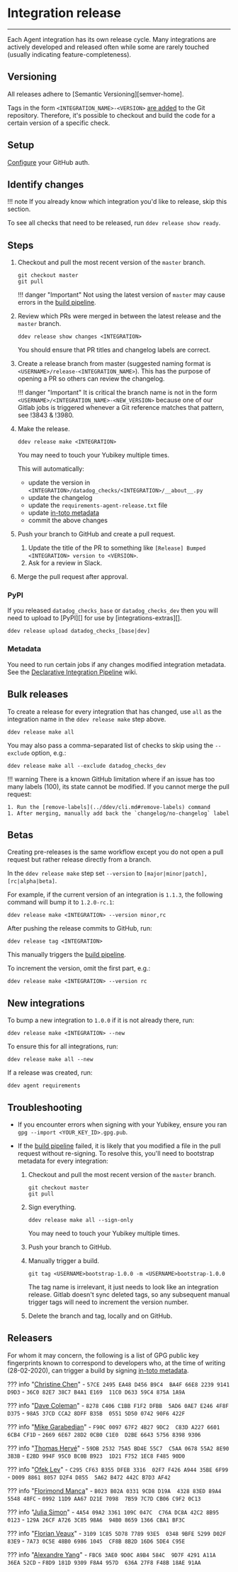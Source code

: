 # Integration release

-----

Each Agent integration has its own release cycle. Many integrations are actively developed and released often while
some are rarely touched (usually indicating feature-completeness).

## Versioning

All releases adhere to [Semantic Versioning][semver-home].

Tags in the form `<INTEGRATION_NAME>-<VERSION>` [are added](../meta/cd.md) to the Git repository. Therefore, it's
possible to checkout and build the code for a certain version of a specific check.

## Setup

[Configure](../ddev/configuration.md#github) your GitHub auth.

## Identify changes

!!! note
    If you already know which integration you'd like to release, skip this section.

To see all checks that need to be released, run `ddev release show ready`.

## Steps

1. Checkout and pull the most recent version of the `master` branch.

    ```
    git checkout master
    git pull
    ```

    !!! danger "Important"
        Not using the latest version of `master` may cause errors in the [build pipeline](../meta/cd.md).

1. Review which PRs were merged in between the latest release and the `master` branch.

    ```
    ddev release show changes <INTEGRATION>
    ```

    You should ensure that PR titles and changelog labels are correct.

1. Create a release branch from master (suggested naming format is `<USERNAME>/release-<INTEGRATION_NAME>`).
   This has the purpose of opening a PR so others can review the changelog.

    !!! danger "Important"
        It is critical the branch name is not in the form `<USERNAME>/<INTEGRATION_NAME>-<NEW_VERSION>` because one of
        our Gitlab jobs is triggered whenever a Git reference matches that pattern, see !3843 & !3980.

1. Make the release.

    ```
    ddev release make <INTEGRATION>
    ```

    You may need to touch your Yubikey multiple times.

    This will automatically:

    - update the version in `<INTEGRATION>/datadog_checks/<INTEGRATION>/__about__.py`
    - update the changelog
    - update the `requirements-agent-release.txt` file
    - update [in-toto metadata](../meta/cd.md)
    - commit the above changes

1. Push your branch to GitHub and create a pull request.

    1. Update the title of the PR to something like `[Release] Bumped <INTEGRATION> version to <VERSION>`.
    1. Ask for a review in Slack.

1. Merge the pull request after approval.

### PyPI

If you released `datadog_checks_base` or `datadog_checks_dev` then you will need to upload to [PyPI][]
for use by [integrations-extras][].

```
ddev release upload datadog_checks_[base|dev]
```

### Metadata

You need to run certain jobs if any changes modified integration metadata. See the
[Declarative Integration Pipeline](https://github.com/DataDog/devops/wiki/Declarative-Integration-Pipeline) wiki.

## Bulk releases

To create a release for every integration that has changed, use `all` as the integration name in the `ddev release make`
step above.

```
ddev release make all
```

You may also pass a comma-separated list of checks to skip using the `--exclude` option, e.g.:

```
ddev release make all --exclude datadog_checks_dev
```

!!! warning
    There is a known GitHub limitation where if an issue has too many labels (100), its state cannot be modified.
    If you cannot merge the pull request:

    1. Run the [remove-labels](../ddev/cli.md#remove-labels) command
    1. After merging, manually add back the `changelog/no-changelog` label

## Betas

Creating pre-releases is the same workflow except you do not open a pull request but rather release directly from a branch.

In the `ddev release make` step set `--version` to `[major|minor|patch],[rc|alpha|beta]`.

For example, if the current version of an integration is `1.1.3`, the following command will bump it to `1.2.0-rc.1`:

```
ddev release make <INTEGRATION> --version minor,rc
```

After pushing the release commits to GitHub, run:

```
ddev release tag <INTEGRATION>
```

This manually triggers the [build pipeline](../meta/cd.md).

To increment the version, omit the first part, e.g.:

```
ddev release make <INTEGRATION> --version rc
```

## New integrations

To bump a new integration to `1.0.0` if it is not already there, run:

```
ddev release make <INTEGRATION> --new
```

To ensure this for all integrations, run:

```
ddev release make all --new
```

If a release was created, run:

```
ddev agent requirements
```

## Troubleshooting

- If you encounter errors when signing with your Yubikey, ensure you ran `gpg --import <YOUR_KEY_ID>.gpg.pub`.
- If the [build pipeline](../meta/cd.md) failed, it is likely that you modified a file in the pull request
  without re-signing. To resolve this, you'll need to bootstrap metadata for every integration:

    1. Checkout and pull the most recent version of the `master` branch.

        ```
        git checkout master
        git pull
        ```

    1. Sign everything.

        ```
        ddev release make all --sign-only
        ```

        You may need to touch your Yubikey multiple times.

    1. Push your branch to GitHub.
    1. Manually trigger a build.

        ```
        git tag <USERNAME>bootstrap-1.0.0 -m <USERNAME>bootstrap-1.0.0
        ```

        The tag name is irrelevant, it just needs to look like an integration release. Gitlab doesn't sync
        deleted tags, so any subsequent manual trigger tags will need to increment the version number.

    1. Delete the branch and tag, locally and on GitHub.

## Releasers

For whom it may concern, the following is a list of GPG public key fingerprints known to correspond to developers
who, at the time of writing (28-02-2020), can trigger a build by signing [in-toto metadata](../meta/cd.md).

??? info "[Christine Chen](https://api.github.com/users/ChristineTChen/gpg_keys)"
    - `57CE 2495 EA48 D456 B9C4  BA4F 66E8 2239 9141 D9D3`
    - `36C0 82E7 38C7 B4A1 E169  11C0 D633 59C4 875A 1A9A`

??? info "[Dave Coleman](https://api.github.com/users/dcoleman17/gpg_keys)"
    - `8278 C406 C1BB F1F2 DFBB  5AD6 0AE7 E246 4F8F D375`
    - `98A5 37CD CCA2 8DFF B35B  0551 5D50 0742 90F6 422F`

??? info "[Mike Garabedian](https://api.github.com/users/mgarabed/gpg_keys)"
    - `F90C 0097 67F2 4B27 9DC2  C83D A227 6601 6CB4 CF1D`
    - `2669 6E67 28D2 0CB0 C1E0  D2BE 6643 5756 8398 9306`

??? info "[Thomas Hervé](https://api.github.com/users/therve/gpg_keys)"
    - `59DB 2532 75A5 BD4E 55C7  C5AA 0678 55A2 8E90 3B3B`
    - `E2BD 994F 95C0 BC0B B923  1D21 F752 1EC8 F485 90D0`

??? info "[Ofek Lev](https://api.github.com/users/ofek/gpg_keys)"
    - `C295 CF63 B355 DFEB 3316  02F7 F426 A944 35BE 6F99`
    - `D009 8861 8057 D2F4 D855  5A62 B472 442C B7D3 AF42`

??? info "[Florimond Manca](https://api.github.com/users/florimondmanca/gpg_keys)"
    - `B023 B02A 0331 9CD8 D19A  4328 83ED 89A4 5548 48FC`
    - `0992 11D9 AA67 D21E 7098  7B59 7C7D CB06 C9F2 0C13`

??? info "[Julia Simon](https://api.github.com/users/hithwen/gpg_keys)"
    - `4A54 09A2 3361 109C 047C  C76A DC8A 42C2 8B95 0123`
    - `129A 26CF A726 3C85 98A6  94B0 8659 1366 CBA1 BF3C`

??? info "[Florian Veaux](https://api.github.com/users/FlorianVeaux/gpg_keys)"
    - `3109 1C85 5D78 7789 93E5  0348 9BFE 5299 D02F 83E9`
    - `7A73 0C5E 48B0 6986 1045  CF8B 8B2D 16D6 5DE4 C95E`

??? info "[Alexandre Yang](https://api.github.com/users/AlexandreYang/gpg_keys)"
    - `FBC6 3AE0 9D0C A9B4 584C  9D7F 4291 A11A 36EA 52CD`
    - `F8D9 181D 9309 F8A4 957D  636A 27F8 F48B 18AE 91AA`
